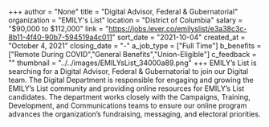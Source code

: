 +++
author = "None"
title = "Digital Advisor, Federal & Gubernatorial"
organization = "EMILY's List"
location = "District of Columbia"
salary = "$90,000 to $112,000"
link = "https://jobs.lever.co/emilyslist/e3a38c3c-8b11-4f40-90b7-594519a4c011"
sort_date = "2021-10-04"
created_at = "October 4, 2021"
closing_date = "-"
a_job_type = ["Full Time"]
b_benefits = ["Remote During COVID","General Benefits","Union-Eligible"]
c_feedback = ""
thumbnail = "../../images/EMILYsList_34000a89.png"
+++
EMILY’s List is searching for a Digital Advisor, Federal & Gubernatorial to join our Digital team. The Digital Department is responsible for engaging and growing the EMILY’s List community and providing online resources for EMILY’s List candidates. The department works closely with the Campaigns, Training, Development, and Communications teams to ensure our online program advances the organization’s fundraising, messaging, and electoral priorities.